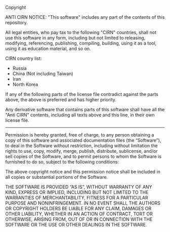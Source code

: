Copyright <YEAR> <COPYRIGHT HOLDER>

ANTI CIRN NOTICE: "This software" includes any part of the contents of this repository.

All legal entities, who pay tax to the following "CIRN" countries, shall not use this software in any form, including but not limited to releasing, modifying, referencing, publishing, compiling, building, using it as a tool, using it as education material, and so on. 

CIRN country list:
- Russia
- China (Not including Taiwan)
- Iran
- North Korea

If any of the following parts of the license file contradict against the parts above, the above is preferred and has higher priority.

Any derivative software that contains parts of this software shall have all the "Anti CIRN" contents, including all texts above and this line, in their own license file.

---

Permission is hereby granted, free of charge, to any person obtaining a copy of this software and associated documentation files (the “Software”), to deal in the Software without restriction, including without limitation the rights to use, copy, modify, merge, publish, distribute, sublicense, and/or sell copies of the Software, and to permit persons to whom the Software is furnished to do so, subject to the following conditions:

The above copyright notice and this permission notice shall be included in all copies or substantial portions of the Software.

THE SOFTWARE IS PROVIDED “AS IS”, WITHOUT WARRANTY OF ANY KIND, EXPRESS OR IMPLIED, INCLUDING BUT NOT LIMITED TO THE WARRANTIES OF MERCHANTABILITY, FITNESS FOR A PARTICULAR PURPOSE AND NONINFRINGEMENT. IN NO EVENT SHALL THE AUTHORS OR COPYRIGHT HOLDERS BE LIABLE FOR ANY CLAIM, DAMAGES OR OTHER LIABILITY, WHETHER IN AN ACTION OF CONTRACT, TORT OR OTHERWISE, ARISING FROM, OUT OF OR IN CONNECTION WITH THE SOFTWARE OR THE USE OR OTHER DEALINGS IN THE SOFTWARE.
